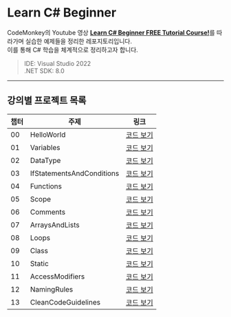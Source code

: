 # Learn C# Beginner

CodeMonkey의 Youtube 영상 [**Learn C# Beginner FREE Tutorial Course!**](https://www.youtube.com/watch?v=pReR6Z9rK-o&list=PLzDRvYVwl53vxdAPq8OznBAdjf0eeiipT&index=6)를 따라가며 실습한 예제들을 정리한 레포지토리입니다.  
이를 통해 C# 학습을 체계적으로 정리하고자 합니다.  

> IDE: Visual Studio 2022  
> .NET SDK: 8.0  

---

## 강의별 프로젝트 목록

| 챕터 | 주제 | 링크 |
|-------|------|------|
| 00 | HelloWorld | [코드 보기](https://github.com/junseobma/learn-csharp-beginner/blob/main/00-HelloWorld/HelloWorld/Program.cs) |
| 01 | Variables | [코드 보기](https://github.com/junseobma/learn-csharp-beginner/blob/main/01-Variables/Variables/Program.cs) |
| 02 | DataType | [코드 보기](https://github.com/junseobma/learn-csharp-beginner/blob/main/02-DataType/DataType/Program.cs) |
| 03 | IfStatementsAndConditions | [코드 보기](https://github.com/junseobma/learn-csharp-beginner/blob/main/03-IfStatementsAndConditions/IfStatementsAndConditions/Program.cs) |
| 04 | Functions | [코드 보기](https://github.com/junseobma/learn-csharp-beginner/blob/main/04-Functions/Functions/Program.cs) |
| 05 | Scope | [코드 보기](https://github.com/junseobma/learn-csharp-beginner/blob/main/05-Scope/Scope/Program.cs) |
| 06 | Comments | [코드 보기](https://github.com/junseobma/learn-csharp-beginner/blob/main/06-Comments/Comments/Program.cs) |
| 07 | ArraysAndLists | [코드 보기](https://github.com/junseobma/learn-csharp-beginner/blob/main/07-ArraysAndLists/ArraysAndLists/Program.cs) |
| 08 | Loops | [코드 보기](https://github.com/junseobma/learn-csharp-beginner/blob/main/08-Loops/Loops/Program.cs) |
| 09 | Class | [코드 보기](https://github.com/junseobma/learn-csharp-beginner/blob/main/09-Class/Class/Program.cs) |
| 10 | Static | [코드 보기](https://github.com/junseobma/learn-csharp-beginner/blob/main/10-Static/Static/Program.cs) |
| 11 | AccessModifiers | [코드 보기](https://github.com/junseobma/learn-csharp-beginner/blob/main/11-AccessModifiers/AccessModifiers/Program.cs) |
| 12 | NamingRules | [코드 보기](https://github.com/junseobma/learn-csharp-beginner/blob/main/12-NamingRules/NamingRules/Program.cs) |
| 13 | CleanCodeGuidelines | [코드 보기](https://github.com/junseobma/learn-csharp-beginner/blob/main/13-CleanCodeGuidelines/CleanCodeGuidelines/Program.cs) |
